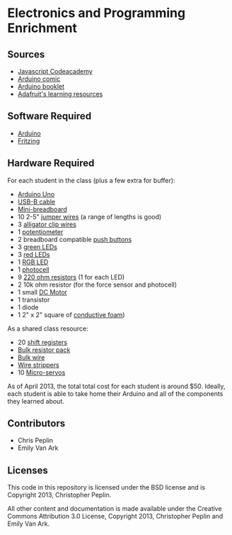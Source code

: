 Electronics and Programming Enrichment
======================================

## Sources

* [Javascript Codeacademy](http://www.codecademy.com/tracks/javascript)
* [Arduino comic](http://playground.arduino.cc/uploads/Main/arduino_comic_v0004.pdf)
* [Arduino booklet](http://hci.rwth-aachen.de/arduino)
* [Adafruit's learning resources](http://learn.adafruit.com/category/learn-arduino)

## Software Required

* [Arduino](http://arduino.cc/en/main/software)
* [Fritzing](http://fritzing.org)

## Hardware Required

For each student in the class (plus a few extra for buffer):

* [Arduino
  Uno](http://www.amazon.com/Arduino-UNO-board-DIP-ATmega328P/dp/B006H06TVG/ref=sr_1_1?s=electronics&ie=UTF8&qid=1364051166&sr=1-1&keywords=arduino+uno)
* [USB-B
  cable](http://www.monoprice.com/products/product.asp?c_id=103&cp_id=10303&cs_id=1030301&p_id=5438&seq=1&format=2
  )
* [Mini-breadboard](https://www.adafruit.com/products/64)
* 10 2-5" [jumper wires](https://www.adafruit.com/products/153) (a range of lengths is good)
* 3 [alligator clip wires](https://www.sparkfun.com/products/11037)
* 1 [potentiometer](https://www.sparkfun.com/products/9939)
* 2 breadboard compatible [push buttons](https://www.sparkfun.com/products/97)
* 3 [green
  LEDs](http://www.digikey.com/product-detail/en/LTL-1CHG/160-1710-ND/670002)
* 3 [red
  LEDs](http://www.digikey.com/product-detail/en/LTL-1CHE/160-1708-ND/670000)
* 1 [RGB LED](https://www.sparkfun.com/products/9264)
* 1
  [photocell](http://www.digikey.com/scripts/dksearch/dksus.dll?vendor=0&keywords=PDV-P8103-ND)
* 9 [220 ohm
  resistors](http://www.digikey.com/product-detail/en/CF14JT220R/CF14JT220RCT-ND/1830334) (1 for each LED)
* 2 10k ohm resistor (for the force sensor and photocell)
* 1 small [DC Motor](http://www.adafruit.com/products/711)
* 1 transistor
* 1 diode
* 1 2" x 2" square of [conductive
  foam](http://www.amazon.com/Techni-Stat-Foam-Conductive-High-Density/dp/B0019V3C68/ref=sr_1_1?ie=UTF8&qid=1364052345&sr=8-1&keywords=conductive+foam))

As a shared class resource:

* 20 [shift
  registers](http://www.digikey.com/product-detail/en/SN74HC595N/296-1600-5-ND/277246)
* [Bulk resistor pack](https://www.sparkfun.com/products/10969)
* [Bulk wire](https://www.sparkfun.com/products/11367)
* [Wire strippers](https://www.sparkfun.com/products/8696)
* 10 [Micro-servos](https://www.sparkfun.com/products/9065)

As of April 2013, the total total cost for each student is around $50. Ideally,
each student is able to take home their Arduino and all of the components they
learned about.

## Contributors

* Chris Peplin
* Emily Van Ark

## Licenses

This code in this repository is licensed under the BSD license and is Copyright
2013, Christopher Peplin.

All other content and documentation is made available under the Creative Commons
Attribution 3.0 License, Copyright 2013, Christopher Peplin and Emily Van Ark.
